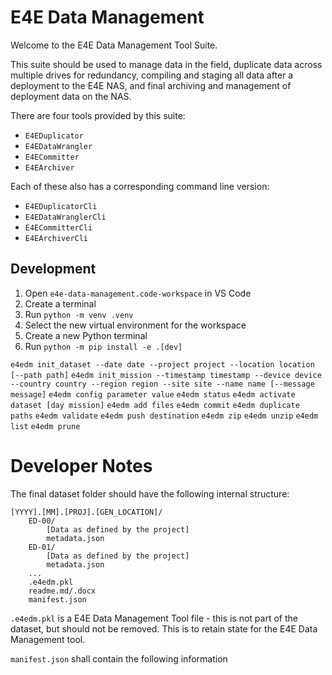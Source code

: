# E4E Data Management
Welcome to the E4E Data Management Tool Suite.

This suite should be used to manage data in the field, duplicate data across multiple drives for redundancy, compiling and staging all data after a deployment to the E4E NAS, and final archiving and management of deployment data on the NAS.

There are four tools provided by this suite:
- `E4EDuplicator`
- `E4EDataWrangler`
- `E4ECommitter`
- `E4EArchiver`

Each of these also has a corresponding command line version:
- `E4EDuplicatorCli`
- `E4EDataWranglerCli`
- `E4ECommitterCli`
- `E4EArchiverCli`

## Development
1. Open `e4e-data-management.code-workspace` in VS Code
2. Create a terminal
3. Run `python -m venv .venv`
4. Select the new virtual environment for the workspace
5. Create a new Python terminal
6. Run `python -m pip install -e .[dev]`

`e4edm init_dataset --date date --project project --location location [--path path]`
`e4edm init_mission --timestamp timestamp --device device --country country --region region --site site --name name [--message message]`
`e4edm config parameter value`
`e4edm status`
`e4edm activate dataset [day mission]`
`e4edm add files`
`e4edm commit`
`e4edm duplicate paths`
`e4edm validate`
`e4edm push destination`
`e4edm zip`
`e4edm unzip`
`e4edm list`
`e4edm prune`

# Developer Notes
The final dataset folder should have the following internal structure:
```
[YYYY].[MM].[PROJ].[GEN_LOCATION]/
    ED-00/
        [Data as defined by the project]
        metadata.json
    ED-01/
        [Data as defined by the project]
        metadata.json
    ...
    .e4edm.pkl
    readme.md/.docx
    manifest.json
```

`.e4edm.pkl` is a E4E Data Management Tool file - this is not part of the dataset, but should not be removed.  This is to retain state for the E4E Data Management tool.

`manifest.json` shall contain the following information